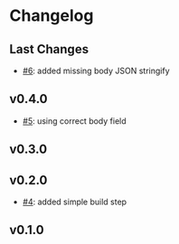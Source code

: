 # Changelog

## Last Changes

- [#6](https://github.com/alex3683/hal-http-client/issues/6): added missing body JSON stringify


## v0.4.0

- [#5](https://github.com/alex3683/hal-http-client/issues/5): using correct body field


## v0.3.0
## v0.2.0

- [#4](https://github.com/alex3683/hal-http-client/issues/4): added simple build step


## v0.1.0
